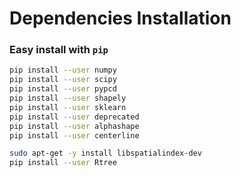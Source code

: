 # Dependencies Installation

### Easy install with `pip`
```bash
pip install --user numpy
pip install --user scipy
pip install --user pypcd
pip install --user shapely
pip install --user sklearn
pip install --user deprecated
pip install --user alphashape
pip install --user centerline

sudo apt-get -y install libspatialindex-dev
pip install --user Rtree
```

